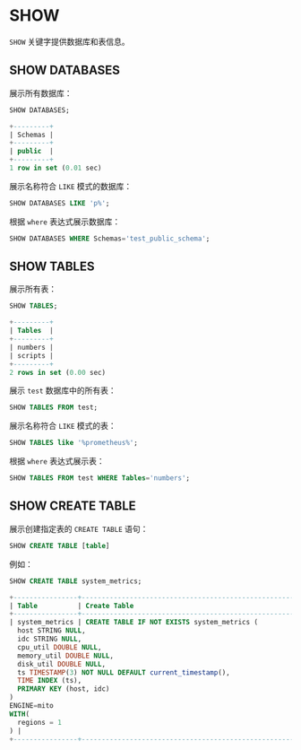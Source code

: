# SHOW

`SHOW` 关键字提供数据库和表信息。

## SHOW DATABASES

展示所有数据库：

```sql
SHOW DATABASES;
```

```sql
+---------+
| Schemas |
+---------+
| public  |
+---------+
1 row in set (0.01 sec)
```

展示名称符合 `LIKE` 模式的数据库：

```sql
SHOW DATABASES LIKE 'p%';
```

根据 `where` 表达式展示数据库：

```sql
SHOW DATABASES WHERE Schemas='test_public_schema';
```

## SHOW TABLES

展示所有表：

```sql
SHOW TABLES;
```

```sql
+---------+
| Tables  |
+---------+
| numbers |
| scripts |
+---------+
2 rows in set (0.00 sec)
```

展示 `test` 数据库中的所有表：

```sql
SHOW TABLES FROM test;
```

展示名称符合 `LIKE` 模式的表：

```sql
SHOW TABLES like '%prometheus%';
```

根据 `where` 表达式展示表：

```sql
SHOW TABLES FROM test WHERE Tables='numbers';
```

## SHOW CREATE TABLE

展示创建指定表的 `CREATE TABLE` 语句：

```sql
SHOW CREATE TABLE [table]
```

例如：

```sql
SHOW CREATE TABLE system_metrics;
```

```sql
+----------------+---------------------------------------------------------------------------------------------------------------------------------------------------------------------------------------------------------------------------------------------------------------------------------------------------------+
| Table          | Create Table                                                                                                                                                                                                                                                                                            |
+----------------+---------------------------------------------------------------------------------------------------------------------------------------------------------------------------------------------------------------------------------------------------------------------------------------------------------+
| system_metrics | CREATE TABLE IF NOT EXISTS system_metrics (
  host STRING NULL,
  idc STRING NULL,
  cpu_util DOUBLE NULL,
  memory_util DOUBLE NULL,
  disk_util DOUBLE NULL,
  ts TIMESTAMP(3) NOT NULL DEFAULT current_timestamp(),
  TIME INDEX (ts),
  PRIMARY KEY (host, idc)
)
ENGINE=mito
WITH(
  regions = 1
) |
+----------------+---------------------------------------------------------------------------------------------------------------------------------------------------------------------------------------------------------------------------------------------------------------------------------------------------------+
```
